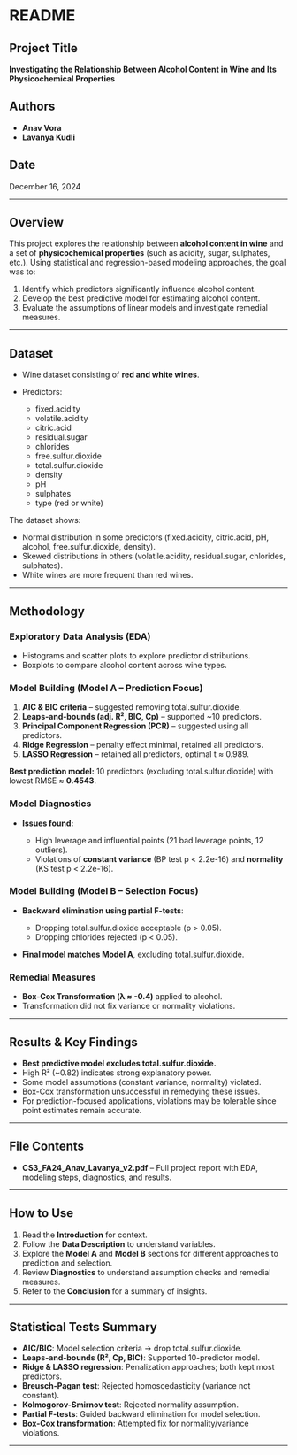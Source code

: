 # README

## Project Title

**Investigating the Relationship Between Alcohol Content in Wine and Its Physicochemical Properties**

## Authors

* **Anav Vora**
* **Lavanya Kudli**

## Date

December 16, 2024

---

## Overview

This project explores the relationship between **alcohol content in wine** and a set of **physicochemical properties** (such as acidity, sugar, sulphates, etc.). Using statistical and regression-based modeling approaches, the goal was to:

1. Identify which predictors significantly influence alcohol content.
2. Develop the best predictive model for estimating alcohol content.
3. Evaluate the assumptions of linear models and investigate remedial measures.

---

## Dataset

* Wine dataset consisting of **red and white wines**.
* Predictors:

  * fixed.acidity
  * volatile.acidity
  * citric.acid
  * residual.sugar
  * chlorides
  * free.sulfur.dioxide
  * total.sulfur.dioxide
  * density
  * pH
  * sulphates
  * type (red or white)

The dataset shows:

* Normal distribution in some predictors (fixed.acidity, citric.acid, pH, alcohol, free.sulfur.dioxide, density).
* Skewed distributions in others (volatile.acidity, residual.sugar, chlorides, sulphates).
* White wines are more frequent than red wines.

---

## Methodology

### Exploratory Data Analysis (EDA)

* Histograms and scatter plots to explore predictor distributions.
* Boxplots to compare alcohol content across wine types.

### Model Building (Model A – Prediction Focus)

1. **AIC & BIC criteria** – suggested removing total.sulfur.dioxide.
2. **Leaps-and-bounds (adj. R², BIC, Cp)** – supported \~10 predictors.
3. **Principal Component Regression (PCR)** – suggested using all predictors.
4. **Ridge Regression** – penalty effect minimal, retained all predictors.
5. **LASSO Regression** – retained all predictors, optimal t ≈ 0.989.

**Best prediction model:** 10 predictors (excluding total.sulfur.dioxide) with lowest RMSE ≈ **0.4543**.

### Model Diagnostics

* **Issues found:**

  * High leverage and influential points (21 bad leverage points, 12 outliers).
  * Violations of **constant variance** (BP test p < 2.2e-16) and **normality** (KS test p < 2.2e-16).

### Model Building (Model B – Selection Focus)

* **Backward elimination using partial F-tests**:

  * Dropping total.sulfur.dioxide acceptable (p > 0.05).
  * Dropping chlorides rejected (p < 0.05).
* **Final model matches Model A**, excluding total.sulfur.dioxide.

### Remedial Measures

* **Box-Cox Transformation (λ ≈ -0.4)** applied to alcohol.
* Transformation did not fix variance or normality violations.

---

## Results & Key Findings

* **Best predictive model excludes total.sulfur.dioxide.**
* High R² (\~0.82) indicates strong explanatory power.
* Some model assumptions (constant variance, normality) violated.
* Box-Cox transformation unsuccessful in remedying these issues.
* For prediction-focused applications, violations may be tolerable since point estimates remain accurate.

---

## File Contents

* **CS3\_FA24\_Anav\_Lavanya\_v2.pdf** – Full project report with EDA, modeling steps, diagnostics, and results.

---

## How to Use

1. Read the **Introduction** for context.
2. Follow the **Data Description** to understand variables.
3. Explore the **Model A** and **Model B** sections for different approaches to prediction and selection.
4. Review **Diagnostics** to understand assumption checks and remedial measures.
5. Refer to the **Conclusion** for a summary of insights.

---

## Statistical Tests Summary

* **AIC/BIC**: Model selection criteria → drop total.sulfur.dioxide.
* **Leaps-and-bounds (R², Cp, BIC)**: Supported 10-predictor model.
* **Ridge & LASSO regression**: Penalization approaches; both kept most predictors.
* **Breusch-Pagan test**: Rejected homoscedasticity (variance not constant).
* **Kolmogorov-Smirnov test**: Rejected normality assumption.
* **Partial F-tests**: Guided backward elimination for model selection.
* **Box-Cox transformation**: Attempted fix for normality/variance violations.

---
